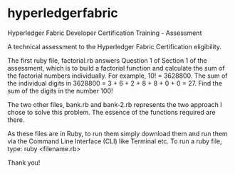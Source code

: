 # hyperledgerfabric
Hyperledger Fabric Developer Certification Training - Assessment

A technical assessment to the Hyperledger Fabric Certification eligibility.

The first ruby file, factorial.rb answers Question 1 of Section 1 of the assessment, which is to build a factorial function and calculate the sum of the factorial numbers individually. For example, 10! = 3628800. The sum of the individual digits in 3628800 = 3 + 6 + 2 + 8 + 8 + 0 + 0 = 27. Find the sum of the digits in the number 100!

The two other files, bank.rb and bank-2.rb represents the two approach I chose to solve this problem. The essence of the functions required are there. 

As these files are in Ruby, to run them simply download them and run them via the Command Line Interface (CLI) like Terminal etc. To run a ruby file, type: ruby <filename.rb>

Thank you!

